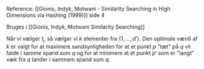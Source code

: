 Reference: [[Gionis, Indyk, Motwani - Similarity Searching in High Dimensions via Hashing (1999)]] side 4

Bruges i [[Gionis, Indyk, Motwani Similarity Searching]]

Når vi vælger $I_j$, så vælger vi $k$ elementer fra $\{1, \dots, d'\}$.  Den optimale værdi af $k$ er valgt for at maximere sandsynligheden for at et punkt $p$ "tæt" på $q$ vil falde i samme spand som $q$ og for at minimere at et punkt $p'$ som er "langt" væk fra $q$ lander i sammem spand som $q$.